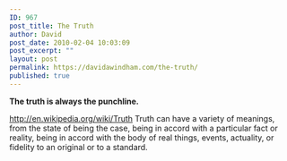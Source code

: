 ```yaml
---
ID: 967
post_title: The Truth
author: David
post_date: 2010-02-04 10:03:09
post_excerpt: ""
layout: post
permalink: https://davidawindham.com/the-truth/
published: true
---
```

<strong>The truth is always the punchline.</strong> 

<a href="http://en.wikipedia.org/wiki/Truth">http://en.wikipedia.org/wiki/Truth</a>
Truth can have a variety of meanings, from the state of being the case, being in accord with a particular fact or reality, being in accord with the body of real things, events, actuality, or fidelity to an original or to a standard.